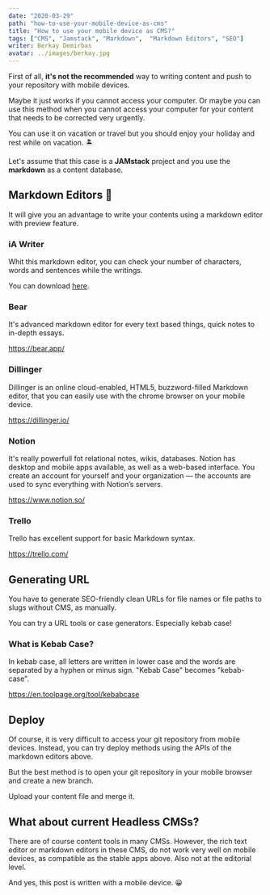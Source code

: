 ```yaml
---
date: "2020-03-29"
path: "how-to-use-your-mobile-device-as-cms"
title: "How to use your mobile device as CMS?"
tags: ["CMS", "Jamstack", "Markdown",  "Markdown Editors", "SEO"]
writer: Berkay Demirbas
avatar: ../images/berkay.jpg
---
```


First of all, **it's not the recommended** way to writing content and push to your repository with mobile devices.

Maybe it just works if you cannot access your computer. Or maybe you can use this method when you cannot access your computer for your content that needs to be corrected very urgently.

You can use it on vacation or travel but you should enjoy your holiday and rest while on vacation. 🏝

Let's assume that this case is a **JAMstack** project and you use the **markdown** as a content database.


## Markdown Editors 📝

It will give you an advantage to write your contents using a markdown editor with preview feature.

### iA Writer
Whit this markdown editor, you can check your number of characters, words and sentences while the writings.

You can download [here](https://ia.net/downloads).


### Bear
It's advanced markdown editor for every text based things, quick notes to in-depth essays.

https://bear.app/

### Dillinger

Dillinger is an online cloud-enabled, HTML5, buzzword-filled Markdown editor, that you can easily use with the chrome browser on your mobile device. 

https://dillinger.io/

### Notion
It's really powerfull fot relational notes, wikis, databases. Notion has desktop and mobile apps available, as well as a web-based interface. You create an account for yourself and your organization — the accounts are used to sync everything with Notion’s servers.

https://www.notion.so/

### Trello
Trello has excellent support for basic Markdown syntax. 

https://trello.com/

## Generating URL

You have to generate SEO-friendly clean URLs for file names or file paths to slugs without CMS, as manually.

You can try a URL tools or case generators. Especially kebab case!

### What is Kebab Case?
In kebab case, all letters are written in lower case and the words are separated by a hyphen or minus sign. "Kebab Case" becomes "kebab-case".

https://en.toolpage.org/tool/kebabcase

## Deploy

Of course, it is very difficult to access your git repository from mobile devices. Instead, you can try deploy methods using the APIs of the markdown editors above.

But the best method is to open your git repository in your mobile browser and create a new branch. 

Upload your content file and merge it.

## What about current Headless CMSs?

There are of course content tools in many CMSs. However, the rich text editor or markdown editors in these CMS, do not work very well on mobile devices, as compatible as the stable apps above. Also not at the editorial level.

And yes, this post is written with a mobile device. 😀




